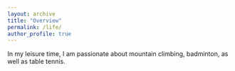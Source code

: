 ```yaml
---
layout: archive
title: "Overview"
permalink: /life/
author_profile: true
---
```


In my leisure time, I am passionate about mountain climbing, badminton, as well as table tennis.



<!-- # Gallery

<html>
<head>
<style>
div.gallery {
  margin: 5px;
  border: 1px solid #ccc;
  float: left;
  width: 180px;
}

div.gallery:hover {
  border: 1px solid #777;
}

div.gallery img {
  width: 100%;
  height: auto;
}

div.desc {
  padding: 15px;
  text-align: center;
}
</style>
</head>
<body>

<div class="gallery">
  <a target="_blank" href="img_5terre.jpg">
    <img src="https://tianhao.li/files/research/banner/li2024a.png" alt="Cinque Terre" width="600" height="400">
  </a>
  <div class="desc">Add a description of the image here</div>
</div>

<div class="gallery">
  <a target="_blank" href="https://tianhao.li/files/research/banner/ma2024sfswts.png">
    <img src="https://tianhao.li/files/research/banner/ma2024sfswts.png" alt="Forest" width="600" height="400">
  </a>
  <div class="desc">Add a description of the image here</div>
</div>

<div class="gallery">
  <a target="_blank" href="img_lights.jpg">
    <img src="https://tianhao.li/files/research/banner/ma2024comprehensive.png" alt="Northern Lights" width="600" height="400">
  </a>
  <div class="desc">Add a description of the image here</div>
</div>

<div class="gallery">
  <a target="_blank" href="img_mountains.jpg">
    <img src="https://tianhao.li/files/research/banner/li2024trustworthy.png" alt="Mountains" width="600" height="400">
  </a>
  <div class="desc">Add a description of the image here</div>
</div>

</body>
</html> -->
